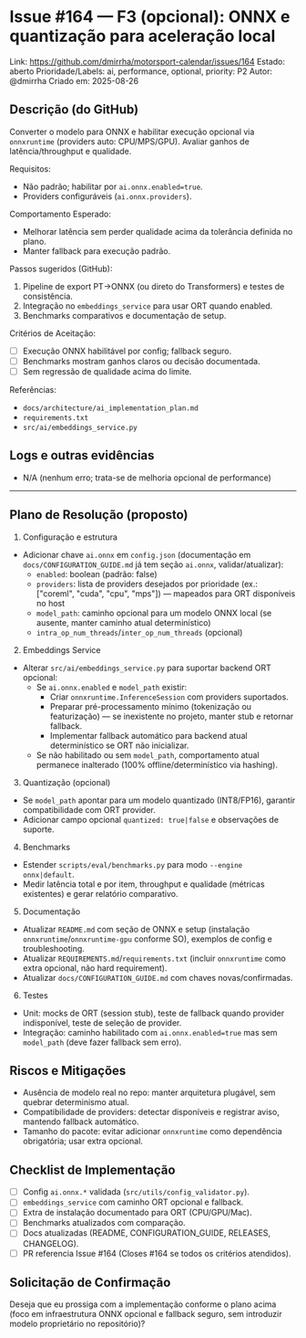 # Issue #164 — F3 (opcional): ONNX e quantização para aceleração local

Link: https://github.com/dmirrha/motorsport-calendar/issues/164
Estado: aberto
Prioridade/Labels: ai, performance, optional, priority: P2
Autor: @dmirrha
Criado em: 2025-08-26

## Descrição (do GitHub)
Converter o modelo para ONNX e habilitar execução opcional via `onnxruntime` (providers auto: CPU/MPS/GPU). Avaliar ganhos de latência/throughput e qualidade.

Requisitos:
- Não padrão; habilitar por `ai.onnx.enabled=true`.
- Providers configuráveis (`ai.onnx.providers`).

Comportamento Esperado:
- Melhorar latência sem perder qualidade acima da tolerância definida no plano.
- Manter fallback para execução padrão.

Passos sugeridos (GitHub):
1. Pipeline de export PT→ONNX (ou direto do Transformers) e testes de consistência.
2. Integração no `embeddings_service` para usar ORT quando enabled.
3. Benchmarks comparativos e documentação de setup.

Critérios de Aceitação:
- [ ] Execução ONNX habilitável por config; fallback seguro.
- [ ] Benchmarks mostram ganhos claros ou decisão documentada.
- [ ] Sem regressão de qualidade acima do limite.

Referências:
- `docs/architecture/ai_implementation_plan.md`
- `requirements.txt`
- `src/ai/embeddings_service.py`

## Logs e outras evidências
- N/A (nenhum erro; trata-se de melhoria opcional de performance)

---

## Plano de Resolução (proposto)

1) Configuração e estrutura
- Adicionar chave `ai.onnx` em `config.json` (documentação em `docs/CONFIGURATION_GUIDE.md` já tem seção `ai.onnx`, validar/atualizar):
  - `enabled`: boolean (padrão: false)
  - `providers`: lista de providers desejados por prioridade (ex.: ["coreml", "cuda", "cpu", "mps"]) — mapeados para ORT disponíveis no host
  - `model_path`: caminho opcional para um modelo ONNX local (se ausente, manter caminho atual determinístico)
  - `intra_op_num_threads`/`inter_op_num_threads` (opcional)

2) Embeddings Service
- Alterar `src/ai/embeddings_service.py` para suportar backend ORT opcional:
  - Se `ai.onnx.enabled` e `model_path` existir:
    - Criar `onnxruntime.InferenceSession` com providers suportados.
    - Preparar pré-processamento mínimo (tokenização ou featurização) — se inexistente no projeto, manter stub e retornar fallback.
    - Implementar fallback automático para backend atual determinístico se ORT não inicializar.
  - Se não habilitado ou sem `model_path`, comportamento atual permanece inalterado (100% offline/determinístico via hashing).

3) Quantização (opcional)
- Se `model_path` apontar para um modelo quantizado (INT8/FP16), garantir compatibilidade com ORT provider.
- Adicionar campo opcional `quantized: true|false` e observações de suporte.

4) Benchmarks
- Estender `scripts/eval/benchmarks.py` para modo `--engine onnx|default`.
- Medir latência total e por item, throughput e qualidade (métricas existentes) e gerar relatório comparativo.

5) Documentação
- Atualizar `README.md` com seção de ONNX e setup (instalação `onnxruntime`/`onnxruntime-gpu` conforme SO), exemplos de config e troubleshooting.
- Atualizar `REQUIREMENTS.md`/`requirements.txt` (incluir `onnxruntime` como extra opcional, não hard requirement).
- Atualizar `docs/CONFIGURATION_GUIDE.md` com chaves novas/confirmadas.

6) Testes
- Unit: mocks de ORT (session stub), teste de fallback quando provider indisponível, teste de seleção de provider.
- Integração: caminho habilitado com `ai.onnx.enabled=true` mas sem `model_path` (deve fazer fallback sem erro).

## Riscos e Mitigações
- Ausência de modelo real no repo: manter arquitetura plugável, sem quebrar determinismo atual.
- Compatibilidade de providers: detectar disponíveis e registrar aviso, mantendo fallback automático.
- Tamanho do pacote: evitar adicionar `onnxruntime` como dependência obrigatória; usar extra opcional.

## Checklist de Implementação
- [ ] Config `ai.onnx.*` validada (`src/utils/config_validator.py`).
- [ ] `embeddings_service` com caminho ORT opcional e fallback.
- [ ] Extra de instalação documentado para ORT (CPU/GPU/Mac).
- [ ] Benchmarks atualizados com comparação.
- [ ] Docs atualizadas (README, CONFIGURATION_GUIDE, RELEASES, CHANGELOG).
- [ ] PR referencia Issue #164 (Closes #164 se todos os critérios atendidos).

## Solicitação de Confirmação
Deseja que eu prossiga com a implementação conforme o plano acima (foco em infraestrutura ONNX opcional e fallback seguro, sem introduzir modelo proprietário no repositório)?
